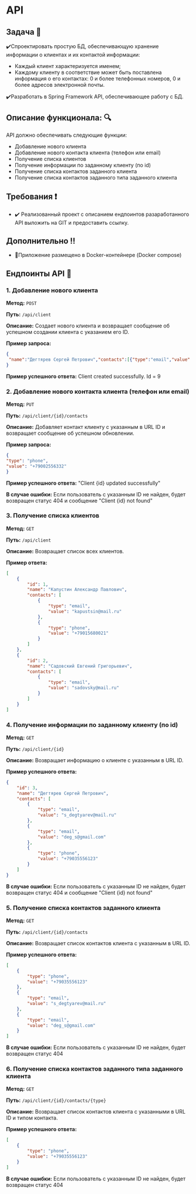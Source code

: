 # API

## Задача :book:
:heavy_check_mark:Спроектировать простую БД, обеспечивающую хранение информации о клиентах и их контактой информации: 
- Каждый клиент характеризуется именем; 
- Каждому клиенту в соответствие может быть поставлена информация о его контактах: 0 и более телефонных номеров, 0 и более адресов электронной почты.

:heavy_check_mark:Разработать в Spring Framework API, обеспечивающее работу с БД.

## Описание функционала: :mag:
API должно обеспечивать следующие функции:
-  Добавление нового клиента
-  Добавление нового контакта клиента (телефон или email)
-  Получение списка клиентов
-  Получение информации по заданному клиенту (по id)
-  Получение списка контактов заданного клиента
-  Получение списка контактов заданного типа заданного клиента


## Требования :heavy_exclamation_mark:
- :heavy_check_mark: Реализованный проект с описанием ендпоинтов разаработанного API выложить на GIT и предоставить ссылку.

## Дополнительно :bangbang:
- :whale2:Приложение размещено в Docker-контейнере (Docker compose)

## Eндпоинты API :electric_plug:

### 1. Добавление нового клиента

**Метод:** `POST`

**Путь:** `/api/client`

**Описание:** Создает нового клиента и возвращает сообщение об успешном создании клиента с указанием его ID.

**Пример запроса:**

```json
{
 "name":"Дегтярев Сергей Петрович","contacts":[{"type":"email","value":"s_degtyarev@mail.ru"},{"type":"email","value":"deg_s@gmail.com"},{"type":"phone","value":"+79035556123"}]
}
```

**Пример успешного ответа:**
Client created successfully. Id = 9

### 2. Добавление нового контакта клиента (телефон или email)

**Метод:** `PUT`

**Путь:** `/api/client/{id}/contacts`

**Описание:** Добавляет контакт клиенту с указанным в URL ID и возвращает сообщение об успешном обновлении.

**Пример запроса:**

```json
{
"type": "phone",
"value": "+79002556332"
}
```

**Пример успешного ответа:**
"Client {id} updated successfully"

**В случае ошибки:**
Если пользователь с указанным ID не найден, будет возвращен статус 404 и сообщение "Client {id} not found"

### 3. Получение списка клиентов

**Метод:** `GET`

**Путь:** `/api/client`

**Описание:** Возвращает список всех клиентов.

**Пример ответа:**
```json
[
    {
        "id": 1,
        "name": "Капустин Александр Павлович",
        "contacts": [
            {
                "type": "email",
                "value": "kapustsin@mail.ru"
            },
            {
                "type": "phone",
                "value": "+79015680021"
            }
        ]
    },
    {
        "id": 2,
        "name": "Садовский Евгений Григорьевич",
        "contacts": [
            {
                "type": "email",
                "value": "sadovsky@mail.ru"
            }
        ]
    }
]
```

### 4. Получение информации по заданному клиенту (по id)

**Метод:** `GET`

**Путь:** `/api/client/{id}`

**Описание:** Возвращает информацию о клиенте с указанным в URL ID.

**Пример успешного ответа:**

```json
{
    "id": 3,
    "name": "Дегтярев Сергей Петрович",
    "contacts": [
        {
            "type": "email",
            "value": "s_degtyarev@mail.ru"
        },
        {
            "type": "email",
            "value": "deg_s@gmail.com"
        },
        {
            "type": "phone",
            "value": "+79035556123"
        }
    ]
}

```

**В случае ошибки:**
Если пользователь с указанным ID не найден, будет возвращен статус 404 и сообщение "Client {id} not found"

### 5. Получение списка контактов заданного клиента

**Метод:** `GET`

**Путь:** `/api/client/{id}/contacts`

**Описание:** Возвращает список контактов клиента с указанным в URL ID.

**Пример успешного ответа:**

```json
[
    {
        "type": "phone",
        "value": "+79035556123"
    },
    {
        "type": "email",
        "value": "s_degtyarev@mail.ru"
    },
    {
        "type": "email",
        "value": "deg_s@gmail.com"
    }
]
```

**В случае ошибки:**
Если пользователь с указанным ID не найден, будет возвращен статус 404

### 6. Получение списка контактов заданного типа заданного клиента

**Метод:** `GET`

**Путь:** `/api/client/{id}/contacts/{type}`

**Описание:** Возвращает список контактов клиента с указанными в URL ID и типом контакта.

**Пример успешного ответа:**

```json
[
    {
        "type": "phone",
        "value": "+79035556123"
    }
]
```

**В случае ошибки:**
Если пользователь с указанным ID не найден, будет возвращен статус 404
